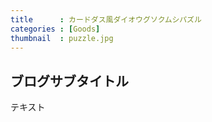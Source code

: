 ```yaml
---
title      : カードダス風ダイオウグソクムシパズル
categories : [Goods]
thumbnail  : puzzle.jpg
---
```


## ブログサブタイトル

テキスト